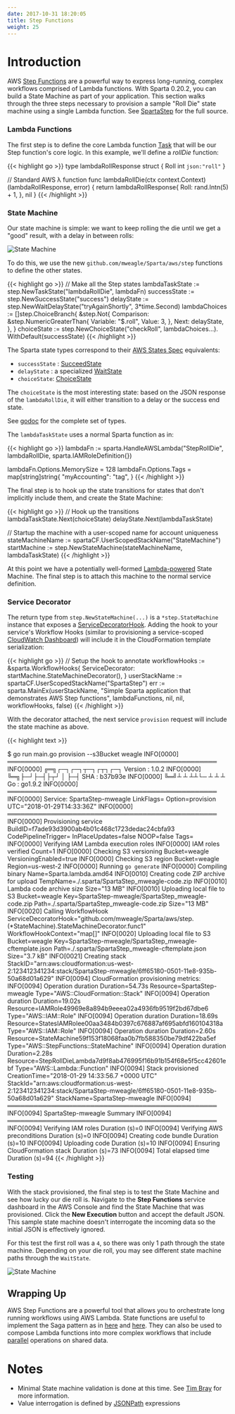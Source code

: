 ```yaml
---
date: 2017-10-31 18:20:05
title: Step Functions
weight: 25
---
```


# Introduction

AWS [Step Functions](https://aws.amazon.com/step-functions/) are a powerful way to express long-running, complex workflows comprised of Lambda functions. With Sparta 0.20.2, you can build a State Machine as part of your application. This section walks through the three steps necessary to provision a sample "Roll Die" state machine using a single Lambda function. See [SpartaStep](https://github.com/mweagle/SpartaStep) for the full source.

### Lambda Functions

The first step is to define the core Lambda function [Task](http://docs.aws.amazon.com/step-functions/latest/dg/amazon-states-language-task-state.html) that will be our Step function's core logic. In this example, we'll define a _rollDie_ function:

{{< highlight go >}}
type lambdaRollResponse struct {
	Roll int `json:"roll"`
}

// Standard AWS λ function
func lambdaRollDie(ctx context.Context) (lambdaRollResponse, error) {
	return lambdaRollResponse{
		Roll: rand.Intn(5) + 1,
	}, nil
}
{{< /highlight >}}

### State Machine

Our state machine is simple: we want to keep rolling the die until we get a "good" result, with a delay in between rolls:

![State Machine](/images/step_functions/roll_die.jpg)

To do this, we use the new `github.com/mweagle/Sparta/aws/step` functions to define the other states.

{{< highlight go >}}
// Make all the Step states
lambdaTaskState := step.NewTaskState("lambdaRollDie", lambdaFn)
successState := step.NewSuccessState("success")
delayState := step.NewWaitDelayState("tryAgainShortly", 3*time.Second)
lambdaChoices := []step.ChoiceBranch{
  &step.Not{
    Comparison: &step.NumericGreaterThan{
      Variable: "$.roll",
      Value:    3,
    },
    Next: delayState,
  },
}
choiceState := step.NewChoiceState("checkRoll",
  lambdaChoices...).
  WithDefault(successState)
{{< /highlight >}}

The Sparta state types correspond to their [AWS States Spec](https://states-language.net/spec.html) equivalents:

  - `successState` : [SucceedState](https://states-language.net/spec.html#succeed-state)
  - `delayState` : a specialized [WaitState](https://states-language.net/spec.html#wait-state)
  - `choiceState`: [ChoiceState](https://states-language.net/spec.html#choice-state)

The `choiceState` is the most interesting state: based on the JSON response of the `lambdaRollDie`, it will either transition
to a delay or the success end state.

See [godoc](https://godoc.org/github.com/mweagle/Sparta/aws/step) for the complete set of types.

The `lambdaTaskState` uses a normal Sparta function as in:

{{< highlight go >}}
lambdaFn := sparta.HandleAWSLambda("StepRollDie",
  lambdaRollDie,
  sparta.IAMRoleDefinition{})

lambdaFn.Options.MemorySize = 128
lambdaFn.Options.Tags = map[string]string{
  "myAccounting": "tag",
}
{{< /highlight >}}

The final step is to hook up the state transitions for states that don't implicitly include them, and create the State Machine:

{{< highlight go >}}
// Hook up the transitions
lambdaTaskState.Next(choiceState)
delayState.Next(lambdaTaskState)

// Startup the machine with a user-scoped name for account uniqueness
stateMachineName := spartaCF.UserScopedStackName("StateMachine")
startMachine := step.NewStateMachine(stateMachineName, lambdaTaskState)
{{< /highlight >}}

At this point we have a potentially well-formed [Lambda-powered](http://docs.aws.amazon.com/step-functions/latest/dg/tutorial-creating-lambda-state-machine.html) State Machine.
The final step is to attach this machine to the normal service definition.

### Service Decorator

The return type from `step.NewStateMachine(...)` is a `*step.StateMachine` instance that exposes a [ServiceDecoratorHook](https://godoc.org/github.com/mweagle/Sparta#ServiceDecoratorHook).
Adding the hook to your service's Workflow Hooks (similar to provisioning a service-scoped [CloudWatch Dashboard](https://github.com/mweagle/Sparta/blob/master/CHANGES.md#v0130))
will include it in the CloudFormation template serialization:

{{< highlight go >}}
// Setup the hook to annotate
workflowHooks := &sparta.WorkflowHooks{
  ServiceDecorator: startMachine.StateMachineDecorator(),
}
userStackName := spartaCF.UserScopedStackName("SpartaStep")
err := sparta.MainEx(userStackName,
  "Simple Sparta application that demonstrates AWS Step functions",
  lambdaFunctions,
  nil,
  nil,
  workflowHooks,
  false)
{{< /highlight >}}

With the decorator attached, the next service `provision` request will include the state machine as above.

{{< highlight text >}}

$ go run main.go provision --s3Bucket weagle
INFO[0000] ════════════════════════════════════════════════
INFO[0000] ╔═╗┌─┐┌─┐┬─┐┌┬┐┌─┐   Version : 1.0.2
INFO[0000] ╚═╗├─┘├─┤├┬┘ │ ├─┤   SHA     : b37b93e
INFO[0000] ╚═╝┴  ┴ ┴┴└─ ┴ ┴ ┴   Go      : go1.9.2
INFO[0000] ════════════════════════════════════════════════
INFO[0000] Service: SpartaStep-mweagle                   LinkFlags= Option=provision UTC="2018-01-29T14:33:36Z"
INFO[0000] ════════════════════════════════════════════════
INFO[0000] Provisioning service                          BuildID=f7ade93d3900ab4b01c468c1723dedac24cbfa93 CodePipelineTrigger= InPlaceUpdates=false NOOP=false Tags=
INFO[0000] Verifying IAM Lambda execution roles
INFO[0000] IAM roles verified                            Count=1
INFO[0000] Checking S3 versioning                        Bucket=weagle VersioningEnabled=true
INFO[0000] Checking S3 region                            Bucket=weagle Region=us-west-2
INFO[0000] Running `go generate`
INFO[0000] Compiling binary                              Name=Sparta.lambda.amd64
INFO[0010] Creating code ZIP archive for upload          TempName=./.sparta/SpartaStep_mweagle-code.zip
INFO[0010] Lambda code archive size                      Size="13 MB"
INFO[0010] Uploading local file to S3                    Bucket=weagle Key=SpartaStep-mweagle/SpartaStep_mweagle-code.zip Path=./.sparta/SpartaStep_mweagle-code.zip Size="13 MB"
INFO[0020] Calling WorkflowHook                          ServiceDecoratorHook="github.com/mweagle/Sparta/aws/step.(*StateMachine).StateMachineDecorator.func1" WorkflowHookContext="map[]"
INFO[0020] Uploading local file to S3                    Bucket=weagle Key=SpartaStep-mweagle/SpartaStep_mweagle-cftemplate.json Path=./.sparta/SpartaStep_mweagle-cftemplate.json Size="3.7 kB"
INFO[0021] Creating stack                                StackID="arn:aws:cloudformation:us-west-2:123412341234:stack/SpartaStep-mweagle/6ff65180-0501-11e8-935b-50a68d01a629"
INFO[0094] CloudFormation provisioning metrics:
INFO[0094] Operation duration                            Duration=54.73s Resource=SpartaStep-mweagle Type="AWS::CloudFormation::Stack"
INFO[0094] Operation duration                            Duration=19.02s Resource=IAMRole49969e8a894b9eeea02a4936fb9519f2bd67dbe6 Type="AWS::IAM::Role"
INFO[0094] Operation duration                            Duration=18.69s Resource=StatesIAMRolee00aa3484b0397c676887af695abfd160104318a Type="AWS::IAM::Role"
INFO[0094] Operation duration                            Duration=2.60s Resource=StateMachine59f153f18068faa0b7fb588350be79df422ba5ef Type="AWS::StepFunctions::StateMachine"
INFO[0094] Operation duration                            Duration=2.28s Resource=StepRollDieLambda7d9f8ab476995f16b91b154f68e5f5cc42601ebf Type="AWS::Lambda::Function"
INFO[0094] Stack provisioned                             CreationTime="2018-01-29 14:33:56.7 +0000 UTC" StackId="arn:aws:cloudformation:us-west-2:123412341234:stack/SpartaStep-mweagle/6ff65180-0501-11e8-935b-50a68d01a629" StackName=SpartaStep-mweagle
INFO[0094] ════════════════════════════════════════════════
INFO[0094] SpartaStep-mweagle Summary
INFO[0094] ════════════════════════════════════════════════
INFO[0094] Verifying IAM roles                           Duration (s)=0
INFO[0094] Verifying AWS preconditions                   Duration (s)=0
INFO[0094] Creating code bundle                          Duration (s)=10
INFO[0094] Uploading code                                Duration (s)=10
INFO[0094] Ensuring CloudFormation stack                 Duration (s)=73
INFO[0094] Total elapsed time                            Duration (s)=94
{{< /highlight >}}

### Testing

With the stack provisioned, the final step is to test the State Machine and see how lucky our die roll is. Navigate to the **Step Functions**
service dashboard in the AWS Console and find the State Machine that was provisioned. Click the **New Execution** button and accept the default JSON.
This sample state machine doesn't interrogate the incoming data so the initial JSON is effectively ignored.

For this test the first roll was a `4`, so there was only 1 path through the state machine. Depending on your
die roll, you may see different state machine paths through the `WaitState`.

![State Machine](/images/step_functions/step_execution.jpg)

## Wrapping Up

AWS Step Functions are a powerful tool that allows you to orchestrate long running workflows using AWS Lambda. State functions
are useful to implement the Saga pattern as in [here](http://theburningmonk.com/2017/07/applying-the-saga-pattern-with-aws-lambda-and-step-functions/) and
[here](https://read.acloud.guru/how-the-saga-pattern-manages-failures-with-aws-lambda-and-step-functions-bc8f7129f900). They can also be used
to compose Lambda functions into more complex workflows that include [parallel](https://states-language.net/spec.html#parallel-state) operations
on shared data.

# Notes
  * Minimal State machine validation is done at this time. See [Tim Bray](https://www.tbray.org/ongoing/When/201x/2016/12/01/J2119-Validator) for more information.
  * Value interrogation is defined by [JSONPath](http://goessner.net/articles/JsonPath/) expressions
